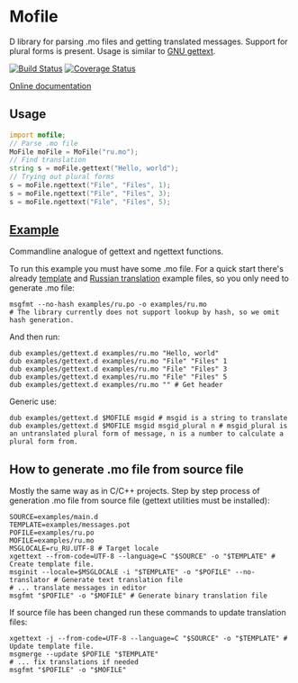 # Mofile

D library for parsing .mo files and getting translated messages. Support for plural forms is present. Usage is similar to [GNU gettext](https://www.gnu.org/software/gettext/).

[![Build Status](https://github.com/FreeSlave/mofile/actions/workflows/ci.yml/badge.svg?branch=master)](https://github.com/FreeSlave/mofile/actions/workflows/ci.yml) [![Coverage Status](https://coveralls.io/repos/FreeSlave/mofile/badge.svg?branch=master&service=github)](https://coveralls.io/github/FreeSlave/mofile?branch=master)

[Online documentation](https://freeslave.github.io/mofile/mofile.html)

## Usage

```d
import mofile;
// Parse .mo file
MoFile moFile = MoFile("ru.mo");
// Find translation
string s = moFile.gettext("Hello, world");
// Trying out plural forms
s = moFile.ngettext("File", "Files", 1);
s = moFile.ngettext("File", "Files", 3);
s = moFile.ngettext("File", "Files", 5);
```

## [Example](examples/gettext.d)

Commandline analogue of gettext and ngettext functions.

To run this example you must have some .mo file.
For a quick start there's already [template](examples/messages.pot) and [Russian translation](examples/ru.po) example files, so you only need to generate .mo file:

    msgfmt --no-hash examples/ru.po -o examples/ru.mo
    # The library currently does not support lookup by hash, so we omit hash generation.

And then run:

    dub examples/gettext.d examples/ru.mo "Hello, world"
    dub examples/gettext.d examples/ru.mo "File" "Files" 1
    dub examples/gettext.d examples/ru.mo "File" "Files" 3
    dub examples/gettext.d examples/ru.mo "File" "Files" 5
    dub examples/gettext.d examples/ru.mo "" # Get header

Generic use:

    dub examples/gettext.d $MOFILE msgid # msgid is a string to translate
    dub examples/gettext.d $MOFILE msgid msgid_plural n # msgid_plural is an untranslated plural form of message, n is a number to calculate a plural form from.

## How to generate .mo file from source file

Mostly the same way as in C/C++ projects.
Step by step process of generation .mo file from source file (gettext utilities must be installed):

    SOURCE=examples/main.d
    TEMPLATE=examples/messages.pot
    POFILE=examples/ru.po
    MOFILE=examples/ru.mo
    MSGLOCALE=ru_RU.UTF-8 # Target locale
    xgettext --from-code=UTF-8 --language=C "$SOURCE" -o "$TEMPLATE" # Create template file.
    msginit --locale=$MSGLOCALE -i "$TEMPLATE" -o "$POFILE" --no-translator # Generate text translation file
    # ... translate messages in editor
    msgfmt "$POFILE" -o "$MOFILE" # Generate binary translation file

If source file has been changed run these commands to update translation files:

    xgettext -j --from-code=UTF-8 --language=C "$SOURCE" -o "$TEMPLATE" # Update template file.
    msgmerge --update $POFILE "$TEMPLATE"
    # ... fix translations if needed
    msgfmt "$POFILE" -o "$MOFILE"
